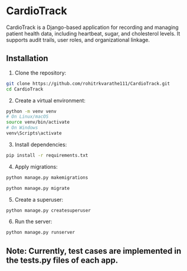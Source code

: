 # CardioTrack

CardioTrack is a Django-based application for recording and managing patient health data, including heartbeat, sugar, and cholesterol levels. It supports audit trails, user roles, and organizational linkage.

## Installation

1. Clone the repository:
```bash
git clone https://github.com/rohitrkvarathe111/CardioTrack.git
cd CardioTrack
```

2. Create a virtual environment:
```bash
python -m venv venv
# On Linux/macOS
source venv/bin/activate
# On Windows
venv\Scripts\activate
```

3. Install dependencies:
```bash
pip install -r requirements.txt
```

4. Apply migrations:
```bash
python manage.py makemigrations

python manage.py migrate
```

5. Create a superuser:
```bash
python manage.py createsuperuser
```

6. Run the server:
```bash
python manage.py runserver
```

## Note: Currently, test cases are implemented in the tests.py files of each app.


